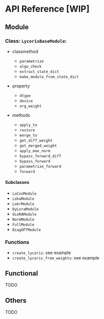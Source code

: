 # API Reference [WIP]

## Module

### Class: `LycorisBaseModule`:

* classmethod

  * `parametrize`
  * `algo_check`
  * `extract_state_dict`
  * `make_module_from_state_dict`
* property

  * `dtype`
  * `device`
  * `org_weight`
* methods

  * `apply_to`
  * `restore`
  * `merge_to`
  * `get_diff_weight`
  * `get_merged_weight`
  * `apply_max_norm`
  * `bypass_forward_diff`
  * `bypass_forward`
  * `parametrize_forward`
  * `forward`

#### Subclasses

* `LoConModule`
* `LohaModule`
* `LokrModule`
* `DyLoraModule`
* `GLoRAModule`
* `NormModule`
* `FullModule`
* `DiagOFTModule`

### Functions

* `create_lycoris`: see example
* `create_lycoris_from_weights`: see example

## Functional

TODO

## Others

TODO
